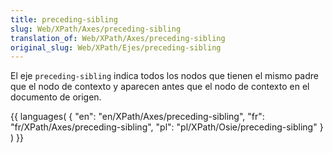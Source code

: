```yaml
---
title: preceding-sibling
slug: Web/XPath/Axes/preceding-sibling
translation_of: Web/XPath/Axes/preceding-sibling
original_slug: Web/XPath/Ejes/preceding-sibling
---
```

El eje `preceding-sibling` indica todos los nodos que tienen el mismo padre que el nodo de contexto y aparecen antes que el nodo de contexto en el documento de origen.

{{ languages( { "en": "en/XPath/Axes/preceding-sibling", "fr": "fr/XPath/Axes/preceding-sibling", "pl": "pl/XPath/Osie/preceding-sibling" } ) }}
